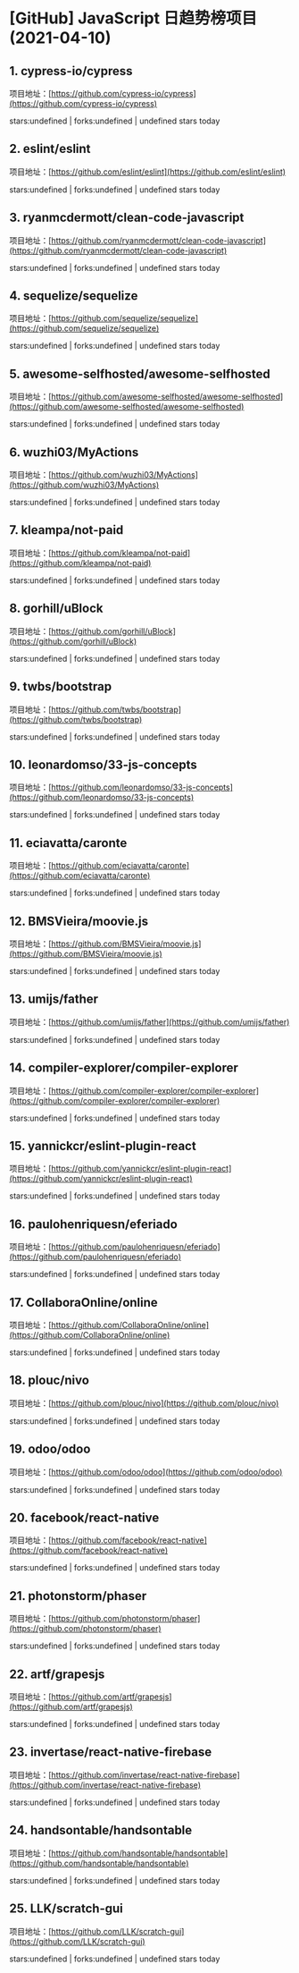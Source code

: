 # [GitHub] JavaScript 日趋势榜项目(2021-04-10)

## 1. cypress-io/cypress 

项目地址：[https://github.com/cypress-io/cypress](https://github.com/cypress-io/cypress)

stars:undefined | forks:undefined | undefined stars today 



## 2. eslint/eslint 

项目地址：[https://github.com/eslint/eslint](https://github.com/eslint/eslint)

stars:undefined | forks:undefined | undefined stars today 



## 3. ryanmcdermott/clean-code-javascript 

项目地址：[https://github.com/ryanmcdermott/clean-code-javascript](https://github.com/ryanmcdermott/clean-code-javascript)

stars:undefined | forks:undefined | undefined stars today 



## 4. sequelize/sequelize 

项目地址：[https://github.com/sequelize/sequelize](https://github.com/sequelize/sequelize)

stars:undefined | forks:undefined | undefined stars today 



## 5. awesome-selfhosted/awesome-selfhosted 

项目地址：[https://github.com/awesome-selfhosted/awesome-selfhosted](https://github.com/awesome-selfhosted/awesome-selfhosted)

stars:undefined | forks:undefined | undefined stars today 



## 6. wuzhi03/MyActions 

项目地址：[https://github.com/wuzhi03/MyActions](https://github.com/wuzhi03/MyActions)

stars:undefined | forks:undefined | undefined stars today 



## 7. kleampa/not-paid 

项目地址：[https://github.com/kleampa/not-paid](https://github.com/kleampa/not-paid)

stars:undefined | forks:undefined | undefined stars today 



## 8. gorhill/uBlock 

项目地址：[https://github.com/gorhill/uBlock](https://github.com/gorhill/uBlock)

stars:undefined | forks:undefined | undefined stars today 



## 9. twbs/bootstrap 

项目地址：[https://github.com/twbs/bootstrap](https://github.com/twbs/bootstrap)

stars:undefined | forks:undefined | undefined stars today 



## 10. leonardomso/33-js-concepts 

项目地址：[https://github.com/leonardomso/33-js-concepts](https://github.com/leonardomso/33-js-concepts)

stars:undefined | forks:undefined | undefined stars today 



## 11. eciavatta/caronte 

项目地址：[https://github.com/eciavatta/caronte](https://github.com/eciavatta/caronte)

stars:undefined | forks:undefined | undefined stars today 



## 12. BMSVieira/moovie.js 

项目地址：[https://github.com/BMSVieira/moovie.js](https://github.com/BMSVieira/moovie.js)

stars:undefined | forks:undefined | undefined stars today 



## 13. umijs/father 

项目地址：[https://github.com/umijs/father](https://github.com/umijs/father)

stars:undefined | forks:undefined | undefined stars today 



## 14. compiler-explorer/compiler-explorer 

项目地址：[https://github.com/compiler-explorer/compiler-explorer](https://github.com/compiler-explorer/compiler-explorer)

stars:undefined | forks:undefined | undefined stars today 



## 15. yannickcr/eslint-plugin-react 

项目地址：[https://github.com/yannickcr/eslint-plugin-react](https://github.com/yannickcr/eslint-plugin-react)

stars:undefined | forks:undefined | undefined stars today 



## 16. paulohenriquesn/eferiado 

项目地址：[https://github.com/paulohenriquesn/eferiado](https://github.com/paulohenriquesn/eferiado)

stars:undefined | forks:undefined | undefined stars today 



## 17. CollaboraOnline/online 

项目地址：[https://github.com/CollaboraOnline/online](https://github.com/CollaboraOnline/online)

stars:undefined | forks:undefined | undefined stars today 



## 18. plouc/nivo 

项目地址：[https://github.com/plouc/nivo](https://github.com/plouc/nivo)

stars:undefined | forks:undefined | undefined stars today 



## 19. odoo/odoo 

项目地址：[https://github.com/odoo/odoo](https://github.com/odoo/odoo)

stars:undefined | forks:undefined | undefined stars today 



## 20. facebook/react-native 

项目地址：[https://github.com/facebook/react-native](https://github.com/facebook/react-native)

stars:undefined | forks:undefined | undefined stars today 



## 21. photonstorm/phaser 

项目地址：[https://github.com/photonstorm/phaser](https://github.com/photonstorm/phaser)

stars:undefined | forks:undefined | undefined stars today 



## 22. artf/grapesjs 

项目地址：[https://github.com/artf/grapesjs](https://github.com/artf/grapesjs)

stars:undefined | forks:undefined | undefined stars today 



## 23. invertase/react-native-firebase 

项目地址：[https://github.com/invertase/react-native-firebase](https://github.com/invertase/react-native-firebase)

stars:undefined | forks:undefined | undefined stars today 



## 24. handsontable/handsontable 

项目地址：[https://github.com/handsontable/handsontable](https://github.com/handsontable/handsontable)

stars:undefined | forks:undefined | undefined stars today 



## 25. LLK/scratch-gui 

项目地址：[https://github.com/LLK/scratch-gui](https://github.com/LLK/scratch-gui)

stars:undefined | forks:undefined | undefined stars today 



